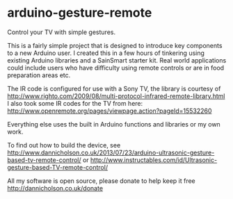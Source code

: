 arduino-gesture-remote
======================

Control your TV with simple gestures.

This is a fairly simple project that is designed to introduce key components to a new Arduino user. I created this in a few hours of tinkering using existing Arduino libraries and a SainSmart starter kit. Real world applications could include users who have difficulty using remote controls or are in food preparation areas etc.

The IR code is configured for use with a Sony TV, the library is courtesy of http://www.righto.com/2009/08/multi-protocol-infrared-remote-library.html
I also took some IR codes for the TV from here: http://www.openremote.org/pages/viewpage.action?pageId=15532260

Everything else uses the built in Arduino functions and libraries or my own work.

To find out how to build the device, see http://www.dannicholson.co.uk/2013/07/23/arduino-ultrasonic-gesture-based-tv-remote-control/ or http://www.instructables.com/id/Ultrasonic-gesture-based-TV-remote-control/

All my software is open source, please donate to help keep it free http://dannicholson.co.uk/donate
